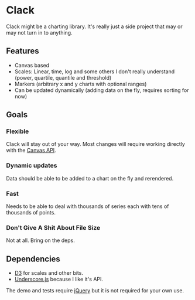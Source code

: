 # Clack

Clack might be a charting library. It's really just a side project that may or may not turn in to anything.

## Features

* Canvas based
* Scales: Linear, time, log and some others I don't really understand (power, quartile, quantile and threshold)
* Markers (arbitrary x and y charts with optional ranges)
* Can be updated dynamically (adding data on the fly, requires sorting for now)

## Goals

### Flexible

Clack will stay out of your way. Most changes will require working directly with the [Canvas API](https://developer.mozilla.org/en-US/docs/HTML/Canvas).

### Dynamic updates

Data should be able to be added to a chart on the fly and rerendered.

### Fast

Needs to be able to deal with thousands of series each with tens of thousands of points.

### Don't Give A Shit About File Size

Not at all. Bring on the deps.

## Dependencies

* [D3](http://d3js.org/) for scales and other bits.
* [Underscore.js](http://underscorejs.org/) because I like it's API.

The demo and tests require [jQuery](http://jquery.com/) but it is not required for your own use.